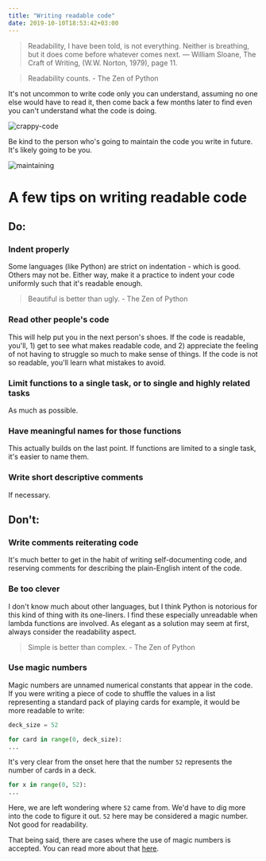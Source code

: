 ```yaml
---
title: "Writing readable code"
date: 2019-10-10T18:53:42+03:00
---
```


> Readability, I have been told, is not everything. Neither is breathing, but it does come before whatever comes next. — William Sloane, The Craft of Writing, (W.W. Norton, 1979), page 11.

> Readability counts. - The Zen of Python

It's not uncommon to write code only you can understand, assuming no one else would have to read it, then come back a few months later to find even you can't understand what the code is doing.

![crappy-code](../images/who-wrote-this-crap-code.png)

Be kind to the person who's going to maintain the code you write in future. It's likely going to be you.

![maintaining](../images/maintain.jpg)


# A few tips on writing readable code

## Do:

### Indent properly

Some languages (like Python) are strict on indentation - which is good. Others may not be. Either way, make it a practice to indent your code uniformly such that it's readable enough.

> Beautiful is better than ugly. - The Zen of Python

### Read other people's code

This will help put you in the next person's shoes. If the code is readable, you'll, 1) get to see what makes readable code, and 2) appreciate the feeling of not having to struggle so much to make sense of things. If the code is not so readable, you'll learn what mistakes to avoid.

### Limit functions to a single task, or to single and highly related tasks

As much as possible.

### Have meaningful names for those functions

This actually builds on the last point. If functions are limited to a single task, it's easier to name them.

### Write short descriptive comments

If necessary.

## Don't:

### Write comments reiterating code

It's much better to get in the habit of writing self-documenting code, and reserving comments for describing the plain-English intent of the code.

### Be too clever

I don't know much about other languages, but I think Python is notorious for this kind of thing with its one-liners. I find these especially unreadable when lambda functions are involved. As elegant as a solution may seem at first, always consider the readability aspect.

> Simple is better than complex. - The Zen of Python

### Use magic numbers

Magic numbers are unnamed numerical constants that appear in the code. If you were writing a piece of code to shuffle the values in a list representing a standard pack of playing cards for example, it would be more readable to write:

```py
deck_size = 52

for card in range(0, deck_size):
...
```

It's very clear from the onset here that the number `52` represents the number of cards in a deck.

```py
for x in range(0, 52):
...
```

Here, we are left wondering where `52` came from. We'd have to dig more into the code to figure it out. `52` here may be considered a magic number. Not good for readability.

That being said, there are cases where the use of magic numbers is accepted. You can read more about that <a href="https://en.wikipedia.org/wiki/Magic_number_(programming)#Accepted_limited_use_of_magic_numbers" target="_blank">here</a>.
